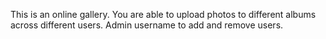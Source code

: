 This is an online gallery. You are able to upload photos to different albums across different users. Admin username to add and remove users.
